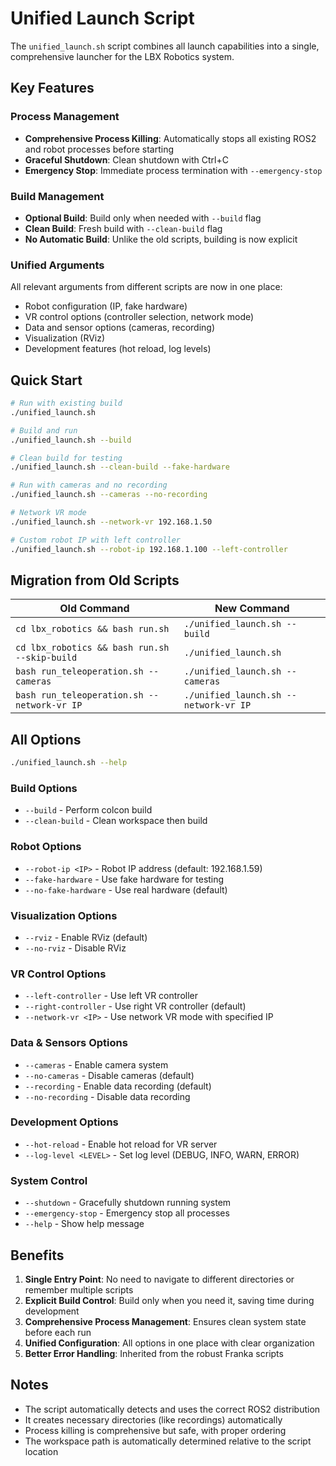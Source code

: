 # Unified Launch Script

The `unified_launch.sh` script combines all launch capabilities into a single, comprehensive launcher for the LBX Robotics system.

## Key Features

### Process Management

- **Comprehensive Process Killing**: Automatically stops all existing ROS2 and robot processes before starting
- **Graceful Shutdown**: Clean shutdown with Ctrl+C
- **Emergency Stop**: Immediate process termination with `--emergency-stop`

### Build Management

- **Optional Build**: Build only when needed with `--build` flag
- **Clean Build**: Fresh build with `--clean-build` flag
- **No Automatic Build**: Unlike the old scripts, building is now explicit

### Unified Arguments

All relevant arguments from different scripts are now in one place:

- Robot configuration (IP, fake hardware)
- VR control options (controller selection, network mode)
- Data and sensor options (cameras, recording)
- Visualization (RViz)
- Development features (hot reload, log levels)

## Quick Start

```bash
# Run with existing build
./unified_launch.sh

# Build and run
./unified_launch.sh --build

# Clean build for testing
./unified_launch.sh --clean-build --fake-hardware

# Run with cameras and no recording
./unified_launch.sh --cameras --no-recording

# Network VR mode
./unified_launch.sh --network-vr 192.168.1.50

# Custom robot IP with left controller
./unified_launch.sh --robot-ip 192.168.1.100 --left-controller
```

## Migration from Old Scripts

| Old Command                                   | New Command                           |
| --------------------------------------------- | ------------------------------------- |
| `cd lbx_robotics && bash run.sh`              | `./unified_launch.sh --build`         |
| `cd lbx_robotics && bash run.sh --skip-build` | `./unified_launch.sh`                 |
| `bash run_teleoperation.sh --cameras`         | `./unified_launch.sh --cameras`       |
| `bash run_teleoperation.sh --network-vr IP`   | `./unified_launch.sh --network-vr IP` |

## All Options

```bash
./unified_launch.sh --help
```

### Build Options

- `--build` - Perform colcon build
- `--clean-build` - Clean workspace then build

### Robot Options

- `--robot-ip <IP>` - Robot IP address (default: 192.168.1.59)
- `--fake-hardware` - Use fake hardware for testing
- `--no-fake-hardware` - Use real hardware (default)

### Visualization Options

- `--rviz` - Enable RViz (default)
- `--no-rviz` - Disable RViz

### VR Control Options

- `--left-controller` - Use left VR controller
- `--right-controller` - Use right VR controller (default)
- `--network-vr <IP>` - Use network VR mode with specified IP

### Data & Sensors Options

- `--cameras` - Enable camera system
- `--no-cameras` - Disable cameras (default)
- `--recording` - Enable data recording (default)
- `--no-recording` - Disable data recording

### Development Options

- `--hot-reload` - Enable hot reload for VR server
- `--log-level <LEVEL>` - Set log level (DEBUG, INFO, WARN, ERROR)

### System Control

- `--shutdown` - Gracefully shutdown running system
- `--emergency-stop` - Emergency stop all processes
- `--help` - Show help message

## Benefits

1. **Single Entry Point**: No need to navigate to different directories or remember multiple scripts
2. **Explicit Build Control**: Build only when you need it, saving time during development
3. **Comprehensive Process Management**: Ensures clean system state before each run
4. **Unified Configuration**: All options in one place with clear organization
5. **Better Error Handling**: Inherited from the robust Franka scripts

## Notes

- The script automatically detects and uses the correct ROS2 distribution
- It creates necessary directories (like recordings) automatically
- Process killing is comprehensive but safe, with proper ordering
- The workspace path is automatically determined relative to the script location
